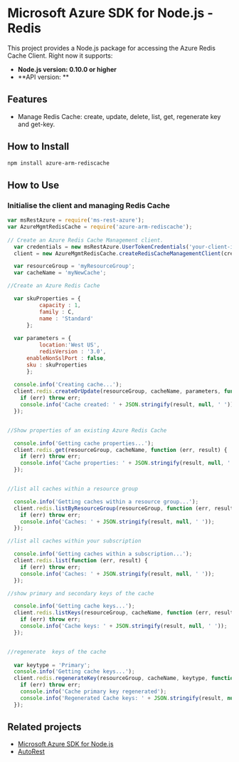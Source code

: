 # Microsoft Azure SDK for Node.js - Redis

This project provides a Node.js package for accessing the Azure Redis Cache Client. Right now it supports:
- **Node.js version: 0.10.0 or higher**
- **API version: **

## Features
- Manage Redis Cache: create, update, delete, list, get, regenerate key and get-key.

## How to Install

```bash
npm install azure-arm-rediscache
```

## How to Use

### Initialise the client and managing Redis Cache

```javascript
var msRestAzure = require('ms-rest-azure');
var AzureMgmtRedisCache = require('azure-arm-rediscache');
  
// Create an Azure Redis Cache Management client.
  var credentials = new msRestAzure.UserTokenCredentials('your-client-id', 'your-domain', 'your-username', 'your-password', 'your-redirect-uri');
  client = new AzureMgmtRedisCache.createRedisCacheManagementClient(credentials, 'your-subscription-id');

  var resourceGroup = 'myResourceGroup';
  var cacheName = 'myNewCache';

//Create an Azure Redis Cache

  var skuProperties = {
		  capacity : 1,
		  family : C,
		  name : 'Standard'
	  };
		  
  var parameters = {
		  location:'West US',
		  redisVersion : '3.0',
      enableNonSslPort : false,
      sku : skuProperties
	  };
  
  console.info('Creating cache...');
  client.redis.createOrUpdate(resourceGroup, cacheName, parameters, function (err, result) {
    if (err) throw err;
    console.info('Cache created: ' + JSON.stringify(result, null, ' '));
  });


//Show properties of an existing Azure Redis Cache

  console.info('Getting cache properties...');
  client.redis.get(resourceGroup, cacheName, function (err, result) {
    if (err) throw err;
    console.info('Cache properties: ' + JSON.stringify(result, null, ' '));
  });


//list all caches within a resource group

  console.info('Getting caches within a resource group...');
  client.redis.listByResourceGroup(resourceGroup, function (err, result) {
    if (err) throw err;
    console.info('Caches: ' + JSON.stringify(result, null, ' '));
  });

//list all caches within your subscription

  console.info('Getting caches within a subscription...');
  client.redis.list(function (err, result) {
    if (err) throw err;
    console.info('Caches: ' + JSON.stringify(result, null, ' '));
  });

//show primary and secondary keys of the cache

  console.info('Getting cache keys...');
  client.redis.listKeys(resourceGroup, cacheName, function (err, result) {
    if (err) throw err;
    console.info('Cache keys: ' + JSON.stringify(result, null, ' '));
  });


//regenerate  keys of the cache
  
  var keytype = 'Primary';
  console.info('Getting cache keys...');
  client.redis.regenerateKey(resourceGroup, cacheName, keytype, function (err, result) {
    if (err) throw err;
    console.info('Cache primary key regenerated');
    console.info('Regenerated Cache keys: ' + JSON.stringify(result, null, ' '));
  });
```

## Related projects

- [Microsoft Azure SDK for Node.js](https://github.com/Azure/azure-sdk-for-node)
- [AutoRest](https://github.com/Azure/autorest)
